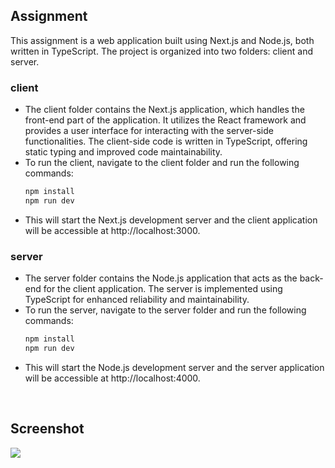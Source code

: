 ## Assignment 
This assignment is a web application built using Next.js and Node.js, both written in TypeScript. The project is organized into two folders: client and server.

### client
- The client folder contains the Next.js application, which handles the front-end part of the application. It utilizes the React framework and provides a user interface for interacting with the server-side functionalities. The client-side code is written in TypeScript, offering static typing and improved code maintainability.
- To run the client, navigate to the client folder and run the following commands:
    ```bash
    npm install
    npm run dev
    ```
- This will start the Next.js development server and the client application will be accessible at http://localhost:3000.

### server
- The server folder contains the Node.js application that acts as the back-end for the client application. The server is implemented using TypeScript for enhanced reliability and maintainability.
- To run the server, navigate to the server folder and run the following commands:
    ```bash
    npm install
    npm run dev
    ```
- This will start the Node.js development server and the server application will be accessible at http://localhost:4000.

<br>

## Screenshot
<img src="https://i.imgur.com/3eZsdw2.png">